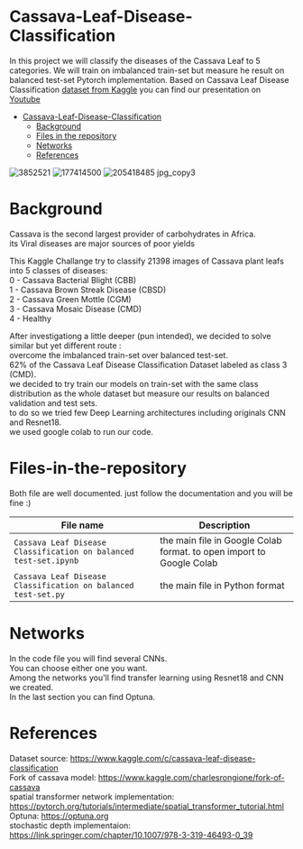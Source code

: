 # Cassava-Leaf-Disease-Classification
In this project we will classify the diseases of the Cassava Leaf to 5 categories. We will train on imbalanced train-set but measure he result on balanced test-set
Pytorch implementation.
Based on Cassava Leaf Disease Classification [dataset from Kaggle](https://www.kaggle.com/c/cassava-leaf-disease-classification)
you can find our presentation on [Youtube](https://youtu.be/yg20D6vt6BA)

- [Cassava-Leaf-Disease-Classification](Cassava-Leaf-Disease-Classification)
  * [Background](Background)
  * [Files in the repository](Files-in-the-repository)
  * [Networks](Networks)
  * [References](References)
  
![3852521](https://user-images.githubusercontent.com/81647059/124014048-b27cd700-d9eb-11eb-8776-601fa6e6ef60.jpg)
![177414500](https://user-images.githubusercontent.com/81647059/124014120-ca545b00-d9eb-11eb-9947-1962fc512d6b.jpg)
![205418485 jpg_copy3](https://user-images.githubusercontent.com/81647059/124014153-d50ef000-d9eb-11eb-8794-4c58ccc567ab.jpg)

  
  
  
  
  
# Background
Cassava is the second largest provider of carbohydrates in Africa.  
its Viral diseases are major sources of poor yields

This Kaggle Challange try to classify 21398 images of Cassava plant leafs into 5 classes of diseases:  
  0 - Cassava Bacterial Blight (CBB)  
  1 - Cassava Brown Streak Disease (CBSD)  
  2 - Cassava Green Mottle (CGM)  
  3 - Cassava Mosaic Disease (CMD)  
  4 - Healthy  
  
After investigationg a little deeper (pun intended), we decided to solve similar but yet different route :  
overcome the imbalanced train-set over balanced test-set.  
62% of the Cassava Leaf Disease Classification Dataset labeled as class 3 (CMD).  
we decided to try train our models on train-set with the same class distribution as the whole dataset but measure our results on balanced validation and test sets.  
to do so we tried few Deep Learning architectures including originals CNN and Resnet18.  
we used google colab to run our code.


# Files-in-the-repository

Both file are well documented. just follow the documentation and you will be fine :)

|File name         | Description |
|----------------------|------|
|`Cassava Leaf Disease Classification on balanced test-set.ipynb`| the main file in Google Colab format. to open import to Google Colab|
|`Cassava Leaf Disease Classification on balanced test-set.py`| the main file in Python format|

# Networks

In the code file you will find several CNNs.  
You can choose either one you want.  
Among the networks you'll find transfer learning using Resnet18 and CNN we created.  
In the last section you can find Optuna.  


# References

Dataset source: https://www.kaggle.com/c/cassava-leaf-disease-classification  
Fork of cassava model: https://www.kaggle.com/charlesrongione/fork-of-cassava  
spatial transformer network implementation: https://pytorch.org/tutorials/intermediate/spatial_transformer_tutorial.html  
Optuna: https://optuna.org    
stochastic depth implementaion: https://link.springer.com/chapter/10.1007/978-3-319-46493-0_39  
